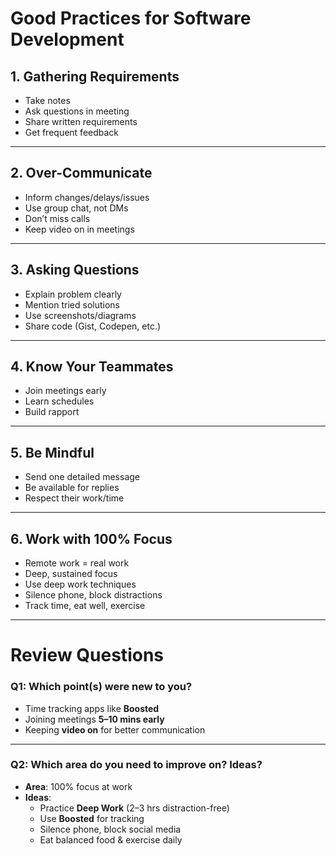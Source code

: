 # Good Practices for Software Development

## 1. Gathering Requirements
- Take notes  
- Ask questions in meeting  
- Share written requirements  
- Get frequent feedback  

---

## 2. Over-Communicate
- Inform changes/delays/issues  
- Use group chat, not DMs  
- Don’t miss calls  
- Keep video on in meetings  

---

## 3. Asking Questions
- Explain problem clearly  
- Mention tried solutions  
- Use screenshots/diagrams  
- Share code (Gist, Codepen, etc.)  

---

## 4. Know Your Teammates
- Join meetings early  
- Learn schedules  
- Build rapport  

---

## 5. Be Mindful
- Send one detailed message  
- Be available for replies  
- Respect their work/time  

---

## 6. Work with 100% Focus
- Remote work = real work  
- Deep, sustained focus  
- Use deep work techniques  
- Silence phone, block distractions  
- Track time, eat well, exercise  

---

# Review Questions

### Q1: Which point(s) were new to you?  
- Time tracking apps like **Boosted**  
- Joining meetings **5–10 mins early**  
- Keeping **video on** for better communication  

---

### Q2: Which area do you need to improve on? Ideas?  
- **Area**: 100% focus at work  
- **Ideas**:  
  - Practice **Deep Work** (2–3 hrs distraction-free)  
  - Use **Boosted** for tracking  
  - Silence phone, block social media  
  - Eat balanced food & exercise daily  
